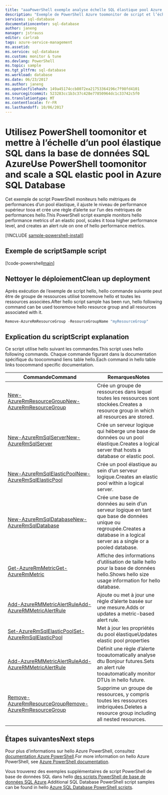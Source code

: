 ```yaml
---
title: "aaaPowerShell exemple analyse échelle SQL élastique pool Azure base de données SQL | Documents Microsoft"
description: "Exemple de PowerShell Azure toomonitor de script et l’échelle d’un pool élastique SQL dans la base de données SQL Azure"
services: sql-database
documentationcenter: sql-database
author: janeng
manager: jstrauss
editor: carlrab
tags: azure-service-management
ms.assetid: 
ms.service: sql-database
ms.custom: monitor & tune
ms.devlang: PowerShell
ms.topic: sample
ms.tgt_pltfrm: sql-database
ms.workload: database
ms.date: 06/23/2017
ms.author: janeng
ms.openlocfilehash: 149a45174ccb8072ea21753364196c7f98fd4101
ms.sourcegitcommit: 523283cc1b3c37c428e77850964dc1c33742c5f0
ms.translationtype: MT
ms.contentlocale: fr-FR
ms.lasthandoff: 10/06/2017
---
```

# <a name="use-powershell-toomonitor-and-scale-a-sql-elastic-pool-in-azure-sql-database"></a><span data-ttu-id="b7467-103">Utilisez PowerShell toomonitor et mettre à l’échelle d’un pool élastique SQL dans la base de données SQL Azure</span><span class="sxs-lookup"><span data-stu-id="b7467-103">Use PowerShell toomonitor and scale a SQL elastic pool in Azure SQL Database</span></span>

<span data-ttu-id="b7467-104">Cet exemple de script PowerShell moniteurs hello métriques de performances d’un pool élastique, il ajuste le niveau de performance supérieur tooa et crée une règle d’alerte sur l’un des métriques de performances hello.</span><span class="sxs-lookup"><span data-stu-id="b7467-104">This PowerShell script example monitors hello performance metrics of an elastic pool, scales it tooa higher performance level, and creates an alert rule on one of hello performance metrics.</span></span> 

[!INCLUDE [sample-powershell-install](../../../includes/sample-powershell-install-no-ssh.md)]

## <a name="sample-script"></a><span data-ttu-id="b7467-105">Exemple de script</span><span class="sxs-lookup"><span data-stu-id="b7467-105">Sample script</span></span>

[!code-powershell[main](../../../powershell_scripts/sql-database/monitor-and-scale-pool/monitor-and-scale-pool.ps1?highlight=16-17 "Monitor and scale single SQL Database")]

## <a name="clean-up-deployment"></a><span data-ttu-id="b7467-106">Nettoyer le déploiement</span><span class="sxs-lookup"><span data-stu-id="b7467-106">Clean up deployment</span></span>

<span data-ttu-id="b7467-107">Après exécution de l’exemple de script hello, hello commande suivante peut être de groupe de ressources utilisé tooremove hello et toutes les ressources associées.</span><span class="sxs-lookup"><span data-stu-id="b7467-107">After hello script sample has been run, hello following command can be used tooremove hello resource group and all resources associated with it.</span></span>

```powershell
Remove-AzureRmResourceGroup -ResourceGroupName "myResourceGroup"
```

## <a name="script-explanation"></a><span data-ttu-id="b7467-108">Explication du script</span><span class="sxs-lookup"><span data-stu-id="b7467-108">Script explanation</span></span>

<span data-ttu-id="b7467-109">Ce script utilise hello suivant les commandes.</span><span class="sxs-lookup"><span data-stu-id="b7467-109">This script uses hello following commands.</span></span> <span data-ttu-id="b7467-110">Chaque commande figurant dans la documentation spécifique du toocommand liens table hello.</span><span class="sxs-lookup"><span data-stu-id="b7467-110">Each command in hello table links toocommand specific documentation.</span></span>

| <span data-ttu-id="b7467-111">Commande</span><span class="sxs-lookup"><span data-stu-id="b7467-111">Command</span></span> | <span data-ttu-id="b7467-112">Remarques</span><span class="sxs-lookup"><span data-stu-id="b7467-112">Notes</span></span> |
|---|---|
 [<span data-ttu-id="b7467-113">New-AzureRmResourceGroup</span><span class="sxs-lookup"><span data-stu-id="b7467-113">New-AzureRmResourceGroup</span></span>](/powershell/module/azurerm.resources/new-azurermresourcegroup) | <span data-ttu-id="b7467-114">Crée un groupe de ressources dans lequel toutes les ressources sont stockées.</span><span class="sxs-lookup"><span data-stu-id="b7467-114">Creates a resource group in which all resources are stored.</span></span> |
| [<span data-ttu-id="b7467-115">New-AzureRmSqlServer</span><span class="sxs-lookup"><span data-stu-id="b7467-115">New-AzureRmSqlServer</span></span>](/powershell/module/azurerm.sql/new-azurermsqlserver) | <span data-ttu-id="b7467-116">Crée un serveur logique qui héberge une base de données ou un pool élastique.</span><span class="sxs-lookup"><span data-stu-id="b7467-116">Creates a logical server that hosts a database or elastic pool.</span></span> |
| [<span data-ttu-id="b7467-117">New-AzureRmSqlElasticPool</span><span class="sxs-lookup"><span data-stu-id="b7467-117">New-AzureRmSqlElasticPool</span></span>](/powershell/module/azurerm.sql/new-azurermsqlelasticpool) | <span data-ttu-id="b7467-118">Crée un pool élastique au sein d’un serveur logique.</span><span class="sxs-lookup"><span data-stu-id="b7467-118">Creates an elastic pool within a logical server.</span></span> |
| [<span data-ttu-id="b7467-119">New-AzureRmSqlDatabase</span><span class="sxs-lookup"><span data-stu-id="b7467-119">New-AzureRmSqlDatabase</span></span>](/powershell/module/azurerm.sql/new-azurermsqldatabase) | <span data-ttu-id="b7467-120">Crée une base de données au sein d’un serveur logique en tant que base de données unique ou regroupée.</span><span class="sxs-lookup"><span data-stu-id="b7467-120">Creates a database in a logical server as a single or a pooled database.</span></span> |
| [<span data-ttu-id="b7467-121">Get-AzureRmMetric</span><span class="sxs-lookup"><span data-stu-id="b7467-121">Get-AzureRmMetric</span></span>](/powershell/module/azurerm.insights/get-azurermmetric) | <span data-ttu-id="b7467-122">Affiche des informations d’utilisation de taille hello pour la base de données hello.</span><span class="sxs-lookup"><span data-stu-id="b7467-122">Shows hello size usage information for hello database.</span></span>|
| [<span data-ttu-id="b7467-123">Add-AzureRMMetricAlertRule</span><span class="sxs-lookup"><span data-stu-id="b7467-123">Add-AzureRMMetricAlertRule</span></span>](/powershell/module/azurerm.insights/add-azurermmetricalertrule) | <span data-ttu-id="b7467-124">Ajoute ou met à jour une règle d’alerte basée sur une mesure.</span><span class="sxs-lookup"><span data-stu-id="b7467-124">Adds or updates a metric-based alert rule.</span></span> |
| [<span data-ttu-id="b7467-125">Set-AzureRmSqlElasticPool</span><span class="sxs-lookup"><span data-stu-id="b7467-125">Set-AzureRmSqlElasticPool</span></span>](/powershell/module/azurerm.sql/set-azurermsqlelasticpool) | <span data-ttu-id="b7467-126">Met à jour les propriétés du pool élastique</span><span class="sxs-lookup"><span data-stu-id="b7467-126">Updates elastic pool properties</span></span> |
| [<span data-ttu-id="b7467-127">Add-AzureRMMetricAlertRule</span><span class="sxs-lookup"><span data-stu-id="b7467-127">Add-AzureRMMetricAlertRule</span></span>](/powershell/module/azurerm.insights/add-azurermmetricalertrule) | <span data-ttu-id="b7467-128">Définit une règle d’alerte tooautomatically analyse dtu Bonjour futures.</span><span class="sxs-lookup"><span data-stu-id="b7467-128">Sets an alert rule tooautomatically monitor DTUs in hello future.</span></span> |
| [<span data-ttu-id="b7467-129">Remove-AzureRmResourceGroup</span><span class="sxs-lookup"><span data-stu-id="b7467-129">Remove-AzureRmResourceGroup</span></span>](/powershell/module/azurerm.resources/remove-azurermresourcegroup) | <span data-ttu-id="b7467-130">Supprime un groupe de ressources, y compris toutes les ressources imbriquées.</span><span class="sxs-lookup"><span data-stu-id="b7467-130">Deletes a resource group including all nested resources.</span></span> |
|||

## <a name="next-steps"></a><span data-ttu-id="b7467-131">Étapes suivantes</span><span class="sxs-lookup"><span data-stu-id="b7467-131">Next steps</span></span>

<span data-ttu-id="b7467-132">Pour plus d’informations sur hello Azure PowerShell, consultez [documentation Azure PowerShell](/powershell/azure/overview).</span><span class="sxs-lookup"><span data-stu-id="b7467-132">For more information on hello Azure PowerShell, see [Azure PowerShell documentation](/powershell/azure/overview).</span></span>

<span data-ttu-id="b7467-133">Vous trouverez des exemples supplémentaires de script PowerShell de base de données SQL dans hello [des scripts PowerShell de base de données SQL Azure](../sql-database-powershell-samples.md).</span><span class="sxs-lookup"><span data-stu-id="b7467-133">Additional SQL Database PowerShell script samples can be found in hello [Azure SQL Database PowerShell scripts](../sql-database-powershell-samples.md).</span></span>

